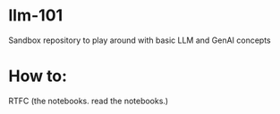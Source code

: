 # llm-101
Sandbox repository to play around with basic LLM and GenAI concepts

# How to:
RTFC (the notebooks. read the notebooks.)